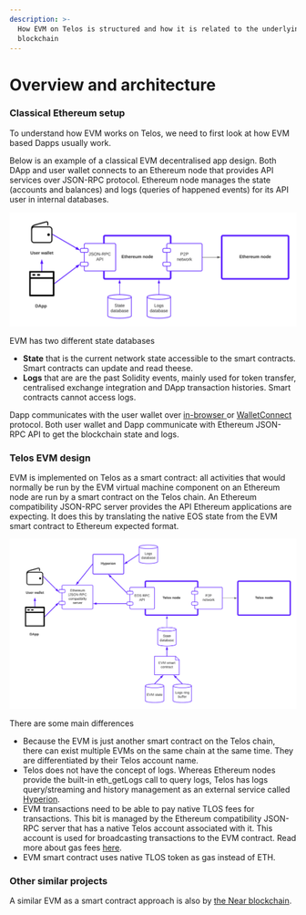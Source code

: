```yaml
---
description: >-
  How EVM on Telos is structured and how it is related to the underlying EOS
  blockchain
---
```


# Overview and architecture

### Classical Ethereum setup

To understand how EVM works on Telos, we need to first look at how EVM based Dapps usually work.

Below is an example of a classical EVM decentralised app design. Both DApp and user wallet connects to an Ethereum node that provides API services over JSON-RPC protocol. Ethereum node manages the state \(accounts and balances\) and logs \(queries of happened events\) for its API user in internal databases.

![](../.gitbook/assets/telos.png)

EVM has two different state databases

* **State** that is the current network state accessible to the smart contracts. Smart contracts can update and read theese.
* **Logs** that are are the past Solidity events, mainly used for token transfer, centralised exchange integration and DApp transaction histories. Smart contracts cannot access logs.

Dapp communicates with the user wallet over [in-browser ](https://docs.metamask.io/guide/ethereum-provider.html)or [WalletConnect](https://walletconnect.org/) protocol. Both user wallet and Dapp communicate with Ethereum JSON-RPC API to get the blockchain state and logs.

### Telos EVM design

EVM is implemented on Telos as a smart contract: all activities that would normally be run by the EVM virtual machine component on an Ethereum node are run by a smart contract on the Telos chain. An Ethereum compatibility JSON-RPC server provides the API Ethereum applications are expecting. It does this by translating the native EOS state from the EVM smart contract to Ethereum expected format.

![](../.gitbook/assets/telos-telos-evm-design.png)

There are some main differences

* Because the EVM is just another smart contract on the Telos chain, there can exist multiple EVMs on the same chain at the same time. They are differentiated by their Telos account name. 
* Telos does not have the concept of logs. Whereas Ethereum nodes provide the built-in eth\_getLogs call to query logs, Telos has logs query/streaming and history management as an external service called [Hyperion](https://eosrio.io/hyperion/).
* EVM transactions need to be able to pay native TLOS fees for transactions. This bit is managed by the Ethereum compatibility JSON-RPC server that has a native Telos account associated with it. This account is used for broadcasting transactions to the EVM contract.  Read more about gas fees [here](gas-fees.md).
* EVM smart contract uses native TLOS token as gas instead of ETH.

### Other similar projects

A similar EVM as a smart contract approach is also by [the Near blockchain](https://github.com/near/near-evm).

